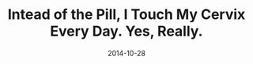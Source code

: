---
layout: blog-post
title:  "Intead of the Pill, I Touch My Cervix Every Day. Yes, Really."
date:   2014-10-28
external_url: http://www.bustle.com/articles/45690-instead-of-the-pill-i-touch-my-cervix-every-day-yes-really
external_site: Bustle
---